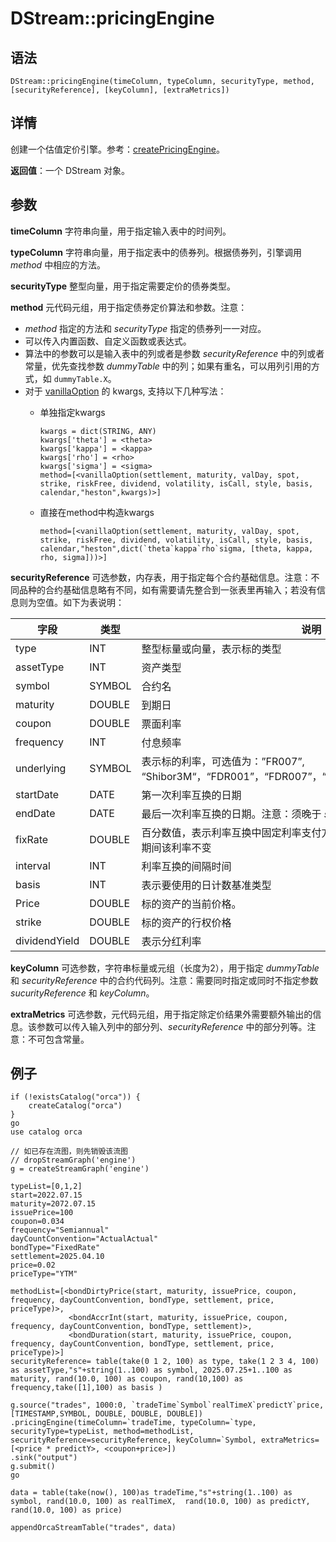 # DStream::pricingEngine

## 语法

`DStream::pricingEngine(timeColumn, typeColumn, securityType, method,
[securityReference], [keyColumn], [extraMetrics])`

## 详情

创建一个估值定价引擎。参考：[createPricingEngine](../c/createpricingengine.md)。

**返回值**：一个 DStream 对象。

## 参数

**timeColumn** 字符串向量，用于指定输入表中的时间列。

**typeColumn** 字符串向量，用于指定表中的债券列。根据债券列，引擎调用 *method*
中相应的方法。

**securityType** 整型向量，用于指定需要定价的债券类型。

**method** 元代码元组，用于指定债券定价算法和参数。注意：

* *method* 指定的方法和 *securityType* 指定的债券列一一对应。
* 可以传入内置函数、自定义函数或表达式。
* 算法中的参数可以是输入表中的列或者是参数 *securityReference* 中的列或者常量，优先查找参数
  *dummyTable* 中的列；如果有重名，可以用列引用的方式，如
  `dummyTable.X`。
* 对于 [vanillaOption](../c/../v/vanillaoption.md) 的 kwargs,
  支持以下几种写法：
  + 单独指定kwargs

    ```
    kwargs = dict(STRING, ANY)
    kwargs['theta'] = <theta>
    kwargs['kappa'] = <kappa>
    kwargs['rho'] = <rho>
    kwargs['sigma'] = <sigma>
    method=[<vanillaOption(settlement, maturity, valDay, spot, strike, riskFree, dividend, volatility, isCall, style, basis, calendar,"heston",kwargs)>]
    ```
  + 直接在method中构造kwargs

    ```
    method=[<vanillaOption(settlement, maturity, valDay, spot, strike, riskFree, dividend, volatility, isCall, style, basis, calendar,"heston",dict(`theta`kappa`rho`sigma, [theta, kappa, rho, sigma]))>]
    ```

**securityReference**
可选参数，内存表，用于指定每个合约基础信息。注意：不同品种的合约基础信息略有不同，如有需要请先整合到一张表里再输入；若没有信息则为空值。如下为表说明：

| 字段 | 类型 | 说明 |
| --- | --- | --- |
| type | INT | 整型标量或向量，表示标的类型 |
| assetType | INT | 资产类型 |
| symbol | SYMBOL | 合约名 |
| maturity | DOUBLE | 到期日 |
| coupon | DOUBLE | 票面利率 |
| frequency | INT | 付息频率 |
| underlying | SYMBOL | 表示标的利率，可选值为：”FR007”, “Shibor3M“，“FDR001”，“FDR007”，“ShiborO/N”，“LPR1Y”，“LPR5Y” |
| startDate | DATE | 第一次利率互换的日期 |
| endDate | DATE | 最后一次利率互换的日期。注意：须晚于 *startDay。* |
| fixRate | DOUBLE | 百分数值，表示利率互换中固定利率支付方所支付的利率，在整个利率互换期间该利率不变 |
| interval | INT | 利率互换的间隔时间 |
| basis | INT | 表示要使用的日计数基准类型 |
| Price | DOUBLE | 标的资产的当前价格。 |
| strike | DOUBLE | 标的资产的行权价格 |
| dividendYield | DOUBLE | 表示分红利率 |

**keyColumn** 可选参数，字符串标量或元组（长度为2），用于指定 *dummyTable* 和
*securityReference*  中的合约代码列。注意：需要同时指定或同时不指定参数 *sucurityReference* 和
*keyColumn*。

**extraMetrics**
可选参数，元代码元组，用于指定除定价结果外需要额外输出的信息。该参数可以传入输入列中的部分列、*securityReference*
中的部分列等。注意：不可包含常量。

## 例子

```
if (!existsCatalog("orca")) {
	createCatalog("orca")
}
go
use catalog orca

// 如已存在流图，则先销毁该流图
// dropStreamGraph('engine')
g = createStreamGraph('engine')

typeList=[0,1,2]
start=2022.07.15
maturity=2072.07.15
issuePrice=100
coupon=0.034
frequency="Semiannual"
dayCountConvention="ActualActual"
bondType="FixedRate"
settlement=2025.04.10
price=0.02
priceType="YTM"

methodList=[<bondDirtyPrice(start, maturity, issuePrice, coupon, frequency, dayCountConvention, bondType, settlement, price, priceType)>,
             <bondAccrInt(start, maturity, issuePrice, coupon, frequency, dayCountConvention, bondType, settlement)>,
             <bondDuration(start, maturity, issuePrice, coupon, frequency, dayCountConvention, bondType, settlement, price, priceType)>]
securityReference= table(take(0 1 2, 100) as type, take(1 2 3 4, 100) as assetType,"s"+string(1..100) as symbol, 2025.07.25+1..100 as maturity, rand(10.0, 100) as coupon, rand(10,100) as frequency,take([1],100) as basis )

g.source("trades", 1000:0, `tradeTime`Symbol`realTimeX`predictY`price,[TIMESTAMP,SYMBOL, DOUBLE, DOUBLE, DOUBLE])
.pricingEngine(timeColumn=`tradeTime, typeColumn=`type, securityType=typeList, method=methodList, securityReference=securityReference, keyColumn=`Symbol, extraMetrics=[<price * predictY>, <coupon+price>])
.sink("output")
g.submit()
go

data = table(take(now(), 100)as tradeTime,"s"+string(1..100) as symbol, rand(10.0, 100) as realTimeX,  rand(10.0, 100) as predictY, rand(10.0, 100) as price)

appendOrcaStreamTable("trades", data)
```

